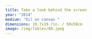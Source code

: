```yaml
---
title: Take a look behind the screen
year: "2014"
medium: "Oil on canvas "
dimensions: 19.7x19.7in. / 50x50cm
image: /img/fables/80.jpeg
---
```

